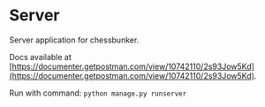 # Server

Server application for chessbunker.

Docs available at [https://documenter.getpostman.com/view/10742110/2s93Jow5Kd](https://documenter.getpostman.com/view/10742110/2s93Jow5Kd).

Run with command: `python manage.py runserver`
